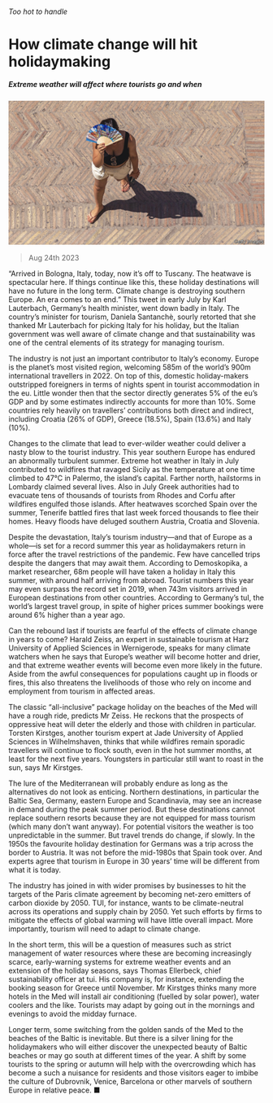 ###### Too hot to handle

# How climate change will hit holidaymaking 

##### Extreme weather will affect where tourists go and when 

![image](images/20230826_WBP001.jpg) 

> Aug 24th 2023 

“Arrived in Bologna, Italy, today, now it’s off to Tuscany. The heatwave is spectacular here. If things continue like this, these holiday destinations will have no future in the long term. Climate change is destroying southern Europe. An era comes to an end.” This tweet in early July by Karl Lauterbach, Germany’s health minister, went down badly in Italy. The country’s minister for tourism, Daniela Santanchè, sourly retorted that she thanked Mr Lauterbach for picking Italy for his holiday, but the Italian government was well aware of climate change and that sustainability was one of the central elements of its strategy for managing tourism.

The industry is not just an important contributor to Italy’s economy. Europe is the planet’s most visited region, welcoming 585m of the world’s 900m international travellers in 2022. On top of this, domestic holiday-makers outstripped foreigners in terms of nights spent in tourist accommodation in the eu. Little wonder then that the sector directly generates 5% of the eu’s GDP and by some estimates indirectly accounts for more than 10%. Some countries rely heavily on travellers’ contributions both direct and indirect, including Croatia (26% of GDP), Greece (18.5%), Spain (13.6%) and Italy (10%).

Changes to the climate that lead to ever-wilder weather could deliver a nasty blow to the tourist industry. This year southern Europe has endured an abnormally turbulent summer. Extreme hot weather in Italy in July contributed to wildfires that ravaged Sicily as the temperature at one time climbed to 47°C in Palermo, the island’s capital. Farther north, hailstorms in Lombardy claimed several lives. Also in July Greek authorities had to evacuate tens of thousands of tourists from Rhodes and Corfu after wildfires engulfed those islands. After heatwaves scorched Spain over the summer, Tenerife battled fires that last week forced thousands to flee their homes. Heavy floods have deluged southern Austria, Croatia and Slovenia. 

Despite the devastation, Italy’s tourism industry—and that of Europe as a whole—is set for a record summer this year as holidaymakers return in force after the travel restrictions of the pandemic. Few have cancelled trips despite the dangers that may await them. According to Demoskopika, a market researcher, 68m people will have taken a holiday in Italy this summer, with around half arriving from abroad. Tourist numbers this year may even surpass the record set in 2019, when 743m visitors arrived in European destinations from other countries. According to Germany’s tuI, the world’s largest travel group, in spite of higher prices summer bookings were around 6% higher than a year ago. 

Can the rebound last if tourists are fearful of the effects of climate change in years to come? Harald Zeiss, an expert in sustainable tourism at Harz University of Applied Sciences in Wernigerode, speaks for many climate watchers when he says that Europe’s weather will become hotter and drier, and that extreme weather events will become even more likely in the future. Aside from the awful consequences for populations caught up in floods or fires, this also threatens the livelihoods of those who rely on income and employment from tourism in affected areas.

The classic “all-inclusive” package holiday on the beaches of the Med will have a rough ride, predicts Mr Zeiss. He reckons that the prospects of oppressive heat will deter the elderly and those with children in particular. Torsten Kirstges, another tourism expert at Jade University of Applied Sciences in Wilhelmshaven, thinks that while wildfires remain sporadic travellers will continue to flock south, even in the hot summer months, at least for the next five years. Youngsters in particular still want to roast in the sun, says Mr Kirstges. 

The lure of the Mediterranean will probably endure as long as the alternatives do not look as enticing. Northern destinations, in particular the Baltic Sea, Germany, eastern Europe and Scandinavia, may see an increase in demand during the peak summer period. But these destinations cannot replace southern resorts because they are not equipped for mass tourism (which many don’t want anyway). For potential visitors the weather is too unpredictable in the summer. But travel trends do change, if slowly. In the 1950s the favourite holiday destination for Germans was a trip across the border to Austria. It was not before the mid-1980s that Spain took over. And experts agree that tourism in Europe in 30 years’ time will be different from what it is today. 

The industry has joined in with wider promises by businesses to hit the targets of the Paris climate agreement by becoming net-zero emitters of carbon dioxide by 2050. TUI, for instance, wants to be climate-neutral across its operations and supply chain by 2050. Yet such efforts by firms to mitigate the effects of global warming will have little overall impact. More importantly, tourism will need to adapt to climate change.

In the short term, this will be a question of measures such as strict management of water resources where these are becoming increasingly scarce, early-warning systems for extreme weather events and an extension of the holiday seasons, says Thomas Ellerbeck, chief sustainability officer at tui. His company is, for instance, extending the booking season for Greece until November. Mr Kirstges thinks many more hotels in the Med will install air conditioning (fuelled by solar power), water coolers and the like. Tourists may adapt by going out in the mornings and evenings to avoid the midday furnace.

Longer term, some switching from the golden sands of the Med to the beaches of the Baltic is inevitable. But there is a silver lining for the holidaymakers who will either discover the unexpected beauty of Baltic beaches or may go south at different times of the year. A shift by some tourists to the spring or autumn will help with the overcrowding which has become a such a nuisance for residents and those visitors eager to imbibe the culture of Dubrovnik, Venice, Barcelona or other marvels of southern Europe in relative peace. ■


